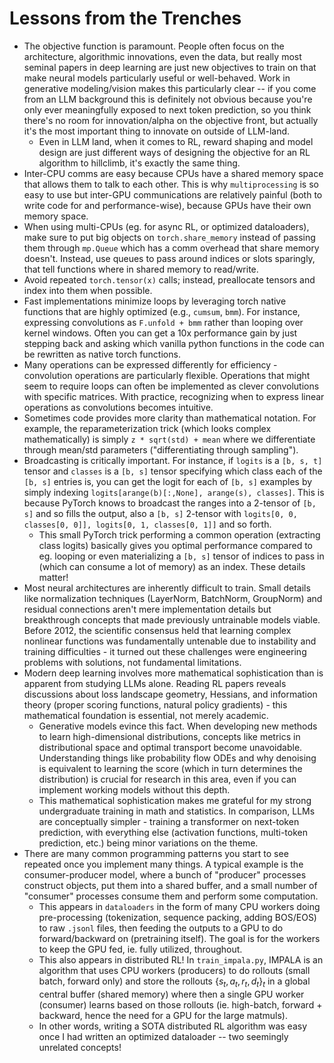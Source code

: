 # Lessons from the Trenches 

- The objective function is paramount. People often focus on the architecture, algorithmic 
innovations, even the data, but really most seminal papers in deep learning are just new objectives to train on that make neural models particularly 
useful or well-behaved. Work in generative modeling/vision makes this particularly clear -- if you come from an LLM background this is definitely 
not obvious because you're only ever meaningfully exposed to next token prediction, so you think there's no room for innovation/alpha on the objective 
front, but actually it's the most important thing to innovate on outside of LLM-land. 
    - Even in LLM land, when it comes to RL, reward shaping and model design are just different ways of designing the objective for an RL algorithm to 
    hillclimb, it's exactly the same thing. 
- Inter-CPU comms are easy because CPUs have a shared memory space that allows them to talk to each other.
 This is why `multiprocessing` is so easy to use but inter-GPU communications
are relatively painful (both to write code for and performance-wise), because GPUs have their own memory space. 
- When using multi-CPUs (eg. for async RL, or optimized dataloaders), make sure to put big objects on `torch.share_memory` instead of passing them through `mp.Queue` which has a comm 
overhead that share memory doesn't. Instead, use queues to pass around indices or slots sparingly, that tell functions where in shared 
memory to read/write. 
- Avoid repeated `torch.tensor(x)` calls; instead, preallocate tensors and index into them when possible.
- Fast implementations minimize loops by leveraging torch native functions that are highly optimized (e.g., `cumsum`, `bmm`). For instance, expressing convolutions as `F.unfold + bmm` rather than looping over kernel windows. Often you can get a 10x performance gain by just stepping back and asking which vanilla python functions 
in the code can be rewritten as native torch functions. 
- Many operations can be expressed differently for efficiency - convolution operations are particularly flexible. Operations that might seem to require loops can often be implemented as clever convolutions with specific matrices. With practice, recognizing when to express linear operations as convolutions becomes intuitive.
- Sometimes code provides more clarity than mathematical notation. For example, the reparameterization trick (which looks complex mathematically) is simply `z * sqrt(std) + mean` where we differentiate through mean/std parameters ("differentiating through sampling").
- Broadcasting is critically important. For instance, if `logits` is a `[b, s, t]` tensor and `classes` is a `[b, s]` tensor specifying which class each of the `[b, s]` entries is, you can get the logit for each of `[b, s]` examples by simply indexing `logits[arange(b)[:,None], arange(s), classes]`. This is because PyTorch knows to broadcast the ranges into a 2-tensor of `[b, s]` and so fills the output, also a `[b, s]` 2-tensor with `logits[0, 0, classes[0, 0]], logits[0, 1, classes[0, 1]]` and so forth. 
    - This small PyTorch trick performing a common operation (extracting class logits) basically gives you optimal performance compared to eg. looping or even materializing a `[b, s]` tensor of indices to pass  in (which can consume a lot of memory) as an index. These details matter!
- Most neural architectures are inherently difficult to train. Small details like normalization techniques (LayerNorm, BatchNorm, GroupNorm) and residual connections aren't mere implementation details but breakthrough concepts that made previously untrainable models viable. Before 2012, the scientific consensus held that learning complex nonlinear functions was fundamentally untenable due to instability and training difficulties - it turned out these challenges were engineering problems with solutions, not fundamental limitations.
- Modern deep learning involves more mathematical sophistication than is apparent from studying LLMs alone. Reading RL papers reveals discussions about loss landscape geometry, Hessians, and information theory (proper scoring functions, natural policy gradients) - this mathematical foundation is essential, not merely academic.
    - Generative models evince this fact. When developing new methods to learn high-dimensional distributions, concepts like metrics in distributional space and optimal transport become unavoidable. Understanding things like probability flow ODEs
    and why denoising is equivalent to learning the score (which in turn determines the distribution) is crucial for research in this area, even if you can implement working models without this depth.
    - This mathematical sophistication makes me grateful for my strong undergraduate training in math and statistics. In comparison, LLMs are conceptually simpler - training a transformer on next-token prediction, with everything else (activation functions, multi-token prediction, etc.) being minor variations on the theme. 
- There are many common programming patterns you start to see repeated once you implement many things. A typical example is the consumer-producer model, 
where a bunch of "producer" processes construct objects, put them into a shared buffer, and a small number of "consumer" processes consume them 
and perform some computation. 
    - This appears in `dataloaders` in the form of many CPU workers doing pre-processing (tokenization, sequence packing, adding BOS/EOS) to raw 
      `.jsonl` files, then feeding the outputs to a GPU to do forward/backward on (pretraining itself). The goal is for the workers to keep the GPU 
      fed, ie. fully utilized, throughout. 
    - This also appears in distributed RL! In `train_impala.py`, IMPALA is an algorithm that uses CPU workers (producers) to do rollouts (small batch, 
      forward only) and store the rollouts $\{s_t, a_t, r_t, d_t\}_t$ in a global central buffer (shared memory) where then a single GPU worker 
      (consumer) learns based on those rollouts (ie. high-batch, forward + backward, hence the need for a GPU for the large matmuls). 
    - In other words, writing a SOTA distributed RL algorithm was easy once I had written an optimized dataloader -- two seemingly unrelated concepts!